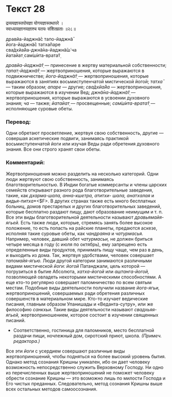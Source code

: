 # Текст 28

द्रव्ययज्ञास्तपोयज्ञा योगयज्ञास्तथापरे ।  
स्वाध्यायज्ञानयज्ञाश्च यतयः संशितव्रताः ॥२८॥

дравйа-йаджн̃а̄с тапо-йаджн̃а̄  
йога-йаджн̃а̄с татха̄паре  
сва̄дхйа̄йа-джн̃а̄на-йаджн̃а̄ш́ ча  
йатайат̣ сам̇ш́ита-врата̄т̣

_дравйа-йаджн̃а̄т̣_ — принесение в жертву материальной собственности; _тапат̣-йаджн̃а̄т̣_ — жертвоприношения, которые выражаются в подвижничестве; _йога-йаджн̃а̄т̣_ — жертвоприношения, которые выражаются в занятиях восьмиступенчатой мистической йогой; _татха̄_ — таким образом; _апаре_ — другие; _сва̄дхйа̄йа_ — жертвоприношения, которые выражаются в изучении Вед; _джн̃а̄на-йаджн̃а̄т̣_ — жертвоприношения, которые выражаются в усвоении духовного знания; _ча_ — также; _йатайат̣_ — просвещенные; _сам̇ш́ита-врата̄т̣_ — исполняющие суровые обеты.

### Перевод:

Одни обретают просветление, жертвуя свою собственность, другие — совершая аскетические подвиги, занимаясь практикой восьмиступенчатой йоги или изучая Веды ради обретения духовного знания. Все они строго хранят свои обеты.

### Комментарий:

Жертвоприношения можно разделить на несколько категорий. Одни люди жертвуют свою собственность, занимаясь благотворительностью. В Индии богатые коммерсанты и члены царских семейств открывают разного рода благотворительные заведения, такие, как _дхарма-шала, анна-кшетра, атитхи- шала, анатхалая_ и _видья-питха_*<$F>. В других странах также есть много бесплатных больниц, домов престарелых и других благотворительных заведений, которые бесплатно раздают пищу, дают образование неимущим и т. п. Все эти виды благотворительной деятельности называют _дравьямайя-ягьей._ Есть также люди, которые, стремясь занять более высокое положение, то есть попасть на райские планеты, предаются аскезе, исполняя такие суровые обеты, как _чандраяна_ и _чатурмасья._ Например, человек, давший обет _чатурмасьи,_ не должен бриться четыре месяца в году (с июля по октябрь), ему запрещено есть определенные виды продуктов, принимать пищу чаще, чем раз в день, и выходить из дома. Так, жертвуя удобствами, человек совершает _тапомайя-ягью._ Люди другой категории занимаются различными видами мистической _йоги: йогой_ Патанджали, цель которой — погрузиться в бытие Абсолюта, _хатха-йогой_ или _аштанга-йогой,_ позволяющей овладеть некоторыми мистическими способностями. А еще кто-то регулярно совершает паломничество по всем святым местам. Подобные виды деятельности получили название _йога-ягьи,_ жертвоприношений, совершаемых ради обретения различных совершенств в материальном мире. Кто-то изучает ведические писания, главным образом Упанишады и «Веданта-сутру», или же философию _санкхьи._ Такие виды деятельности называют _свадхьяя-ягьей,_ жертвоприношением, которое состоит в изучении священных писаний.

* Соответственно, гостиница для паломников, место бесплатной раздачи пищи, ночлежный дом, сиротский приют, школа. _(Примеч. редактора.)_

Все эти _йоги_ с усердием совершают различные виды жертвоприношений, чтобы подняться на более высокий уровень бытия. Однако метод сознания Кришны уникален, ибо он дает человеку возможность непосредственно служить Верховному Господу. Ни одно из перечисленных выше жертвоприношений не поможет человеку обрести сознание Кришны — это возможно лишь по милости Господа и Его чистых преданных. Следовательно, метод сознания Кришны выше всех остальных методов самоосознания.